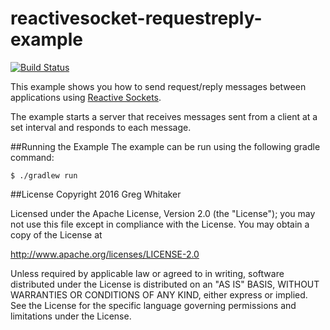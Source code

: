 reactivesocket-requestreply-example
===

[![Build Status](https://travis-ci.org/gregwhitaker/reactivesocket-requestreply-example.svg?branch=master)](https://travis-ci.org/gregwhitaker/reactivesocket-requestreply-example)

This example shows you how to send request/reply messages between applications using [Reactive Sockets](http://reactivesocket.io/).

The example starts a server that receives messages sent from a client at a set interval and responds to each message.

##Running the Example
The example can be run using the following gradle command:

```
$ ./gradlew run
```

##License
Copyright 2016 Greg Whitaker

Licensed under the Apache License, Version 2.0 (the "License"); you may not use this file except in compliance with the License. You may obtain a copy of the License at

http://www.apache.org/licenses/LICENSE-2.0

Unless required by applicable law or agreed to in writing, software distributed under the License is distributed on an "AS IS" BASIS, WITHOUT WARRANTIES OR CONDITIONS OF ANY KIND, either express or implied. See the License for the specific language governing permissions and limitations under the License.
